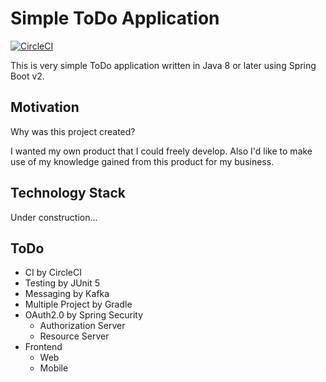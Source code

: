 # Simple ToDo Application
[![CircleCI](https://circleci.com/gh/perforb/simple-todo/tree/master.svg?style=shield&circle-token=972d4b658137dd49daddae29e77b9255f08f1ccc)](https://circleci.com/gh/perforb/simple-todo/tree/master)

This is very simple ToDo application written in Java 8 or later using Spring Boot v2.

## Motivation

Why was this project created?

I wanted my own product that I could freely develop.
Also I'd like to make use of my knowledge gained from this product for my business.

## Technology Stack

Under construction...

## ToDo

* CI by CircleCI
* Testing by JUnit 5
* Messaging by Kafka
* Multiple Project by Gradle
* OAuth2.0 by Spring Security
    - Authorization Server
    - Resource Server
* Frontend
    - Web
    - Mobile
